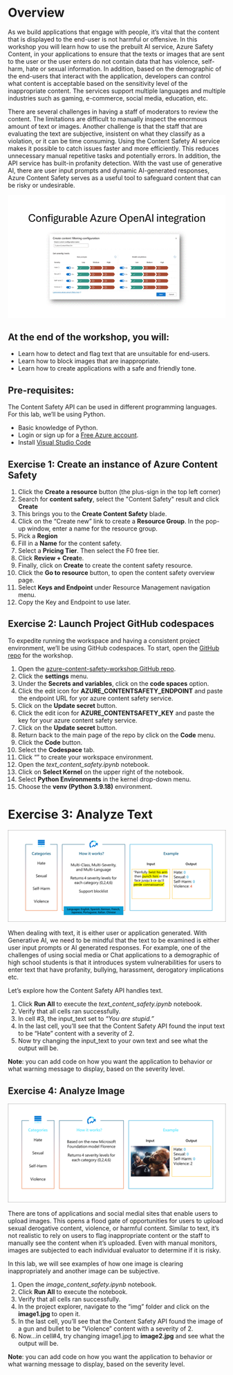 # Overview

As we build applications that engage with people, it’s vital that the content that is displayed to the end-user is not harmful or offensive.  In this workshop you will learn how to use the prebuilt AI service, Azure Safety Content, in your applications to ensure that the texts or images that are sent to the user or the user enters do not contain data that has violence, self-harm, hate or sexual information.  In addition, based on the demographic of the end-users that interact with the application, developers can control what content is acceptable based on the sensitivity level of the inappropriate content. The services support multiple languages and multiple industries such as gaming, e-commerce, social media, education, etc. 

There are several challenges in having a staff of moderators to review the content. The limitations are difficult to manually inspect the enormous amount of text or images. Another challenge is that the staff that are evaluating the text are subjective, insistent on what they classify as a violation, or it can be time consuming. Using the Content Safety AI service makes it possible to catch issues faster and more efficiently. This reduces unnecessary manual repetitive tasks and potentially errors. In addition, the API service has built-in profanity detection.
With the vast use of generative AI, there are user input prompts and dynamic AI-generated responses, Azure Content Safety serves as a useful tool to safeguard content that can be risky or undesirable.

![](img/cs-severity-levels.gif)

## At the end of the workshop, you will:
-	Learn how to detect and flag text that are unsuitable for end-users.
-	Learn how to block images that are inappropriate.
-	Learn how to create applications with a safe and friendly tone. 

## Pre-requisites:
The Content Safety API can be used in different programming languages. For this lab, we’ll be using Python.
-	Basic knowledge of Python.
-	Login or sign up for a [Free Azure account](https://azure.microsoft.com/free/).
-	Install [Visual Studio Code](https://code.visualstudio.com/Download "Visual Studio Code") 


## Exercise 1: Create an instance of Azure Content Safety

1.	Click the **Create a resource** button (the plus-sign in the top left corner)
2.	Search for **content safety**, select the "Content Safety" result and click **Create**
1.	This brings you to the **Create Content Safety** blade.
2.	Click on the “Create new” link to create a **Resource Group**. In the pop-up window, enter a name for the resource group.
3.	Pick a **Region**
4.	Fill in a **Name** for the content safety.
5.	Select a **Pricing Tier**. Then select the F0 free tier.
6.	Click **Review + Creat**e. 
7.	Finally, click on **Create** to create the content safety resource.
3.	Click the **Go to resource** button, to open the content safety overview page.
4.	Select **Keys and Endpoint** under Resource Management navigation menu.
5.	Copy the Key and Endpoint to use later.

## Exercise 2: Launch Project GitHub codespaces

To expedite running the workspace and having a consistent project environment, we’ll be using GitHub codespaces.
To start, open the [GitHub repo](https://github.com/Azure-Samples/rai-content-safety-workshop) for the workshop.
1.	Open the [azure-content-safety-workshop GitHub repo](https://github.com/Azure-Samples/rai-content-safety-workshop).
2.  Click the **settings** menu.
3.  Under the **Secrets and variables**, click on the **code spaces** option.
4.  Click the edit icon for **AZURE_CONTENTSAFETY_ENDPOINT** and paste the endpoint URL for yor azure content safety service.
5.  Click on the **Update secret** button.
6.  Click the edit icon for **AZURE_CONTENTSAFETY_KEY** and paste the key for your azure content safety service.
7.  Click on the **Update secret** button.
8.  Return back to the main page of the repo by click on the **Code** menu.
9.  Click the **Code** button. 
10.	Select the **Codespace** tab.
11.	Click “” to create your workspace environment.
12.	Open the *text_content_safety.ipynb* notebook.
13.	Click on **Select Kernel** on the upper right of the notebook.
14.	Select **Python Environments** in the kernel drop-down menu.
16.	Choose the **venv (Python 3.9.18)** environment.

# Exercise 3:  Analyze Text

![](img/cs-text-filter.png)

When dealing with text, it is either user or application generated. With Generative AI, we need to be mindful that the text to be examined is either user input prompts or AI generated responses. For example, one of the challenges of using social media or Chat applications to a demographic of high school students is that it introduces system vulnerabilities for users to enter text that have profanity, bullying, harassment, derogatory implications etc. 

Let’s explore how the Content Safety API handles text.

1.	Click **Run All** to execute the *text_content_safety.ipynb* notebook.
2.	Verify that all cells ran successfully.
3.	In cell #3, the input_text set to *“You are stupid.”*
4.	In the last cell, you’ll see that the Content Safety API found the input text to be “Hate” content with a severity of 2.
5.	Now try changing the input_text to your own text and see what the output will be.

**Note**: you can add code on how you want the application to behavior or what warning message to display, based on the severity level.


## Exercise 4:  Analyze Image

![](img/cs-image-filter.png)

There are tons of applications and social medial sites that enable users to upload images. This opens a flood gate of opportunities for users to upload sexual derogative content, violence, or harmful content. Similar to text, it’s not realistic to rely on users to flag inappropriate content or the staff to manually see the content when it’s uploaded.  Even with manual monitors, images are subjected to each individual evaluator to determine if it is risky. 

In this lab, we will see examples of how one image is clearing inappropriately and another image can be subjective.

1.	Open the *image_content_safety.ipynb* notebook.
2. Click **Run All** to execute the notebook.
2.	Verify that all cells ran successfully.
3.	In the project explorer, navigate to the “img” folder and click on the **image1.jpg** to open it.
4.	In the last cell, you’ll see that the Content Safety API found the image of a gun and bullet to be “Violence” content with a severity of 2.
5.	Now…in cell#4, try changing image1.jpg to **image2.jpg** and see what the output will be.

**Note**: you can add code on how you want the application to behavior or what warning message to display, based on the severity level.


